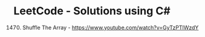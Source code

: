 # LeetCode - Solutions using C#

1470. Shuffle The Array - https://www.youtube.com/watch?v=GyTzPTlWzdY
